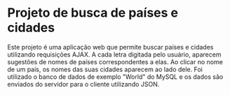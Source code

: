# Projeto de busca de países e cidades

Este projeto é uma aplicação web que permite buscar países e cidades utilizando requisições AJAX. A cada letra digitada pelo usuário, aparecem sugestões de nomes de países correspondentes a elas. 
Ao clicar no nome de um país, os nomes das suas cidades aparecem ao lado dele. Foi utilizado o banco de dados de exemplo "World" do MySQL e os dados são enviados do servidor para o cliente utilizando JSON.
